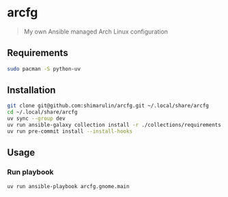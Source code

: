 # arcfg

> My own Ansible managed Arch Linux configuration

## Requirements

```sh
sudo pacman -S python-uv
```

## Installation

```sh
git clone git@github.com:shimarulin/arcfg.git ~/.local/share/arcfg
cd ~/.local/share/arcfg
uv sync --group dev
uv run ansible-galaxy collection install -r ./collections/requirements.yml
uv run pre-commit install --install-hooks
```

## Usage

### Run playbook

```sh
uv run ansible-playbook arcfg.gnome.main
```
